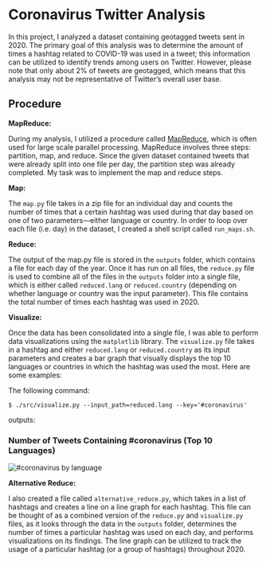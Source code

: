 # Coronavirus Twitter Analysis

In this project, I analyzed a dataset containing geotagged tweets sent in 2020. The primary goal of this analysis was to determine the amount of times a hashtag related to COVID-19 was used in a tweet; this information can be utilized to identify trends among users on Twitter. However, please note that only about 2% of tweets are geotagged, which means that this analysis may not be representative of Twitter’s overall user base. 

## Procedure

**MapReduce:**

During my analysis, I utilized a procedure called [MapReduce](https://en.wikipedia.org/wiki/MapReduce), which is often used for large scale parallel processing. MapReduce involves three steps: partition, map, and reduce. Since the given dataset contained tweets that were already split into one file per day, the partition step was already completed. My task was to implement the map and reduce steps.

**Map:**

The `map.py` file takes in a zip file for an individual day and counts the number of times that a certain hashtag was used during that day based on one of two parameters—either language or country. In order to loop over each file (i.e. day) in the dataset, I created a shell script called `run_maps.sh`.

**Reduce:**

The output of the map.py file is stored in the `outputs` folder, which contains a file for each day of the year. Once it has run on all files, the `reduce.py` file is used to combine all of the files in the `outputs` folder into a single file, which is either called `reduced.lang` or `reduced.country` (depending on whether language or country was the input parameter). This file contains the total number of times each hashtag was used in 2020.

**Visualize:**

Once the data has been consolidated into a single file, I was able to perform data visualizations using the `matplotlib` library. The `visualize.py` file takes in a hashtag and either `reduced.lang` or `reduced.country` as its input parameters and creates a bar graph that visually displays the top 10 languages or countries in which the hashtag was used the most. Here are some examples:

The following command:
```
$ ./src/visualize.py --input_path=reduced.lang --key='#coronavirus'
```
outputs:

### Number of Tweets Containing #coronavirus (Top 10 Languages)
![#coronavirus by language]('#coronavirus_bar_graph_(language).png')

**Alternative Reduce:**

I also created a file called `alternative_reduce.py`, which takes in a list of hashtags and creates a line on a line graph for each hashtag. This file can be thought of as a combined version of the `reduce.py` and `visualize.py` files, as it looks through the data in the `outputs` folder, determines the number of times a particular hashtag was used on each day, and performs visualizations on its findings. The line graph can be utilized to track the usage of a particular hashtag (or a group of hashtags) throughout 2020.
